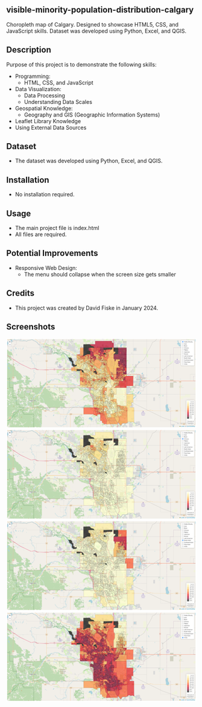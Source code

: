 ## visible-minority-population-distribution-calgary
Choropleth map of Calgary. Designed to showcase HTML5, CSS, and JavaScript skills. Dataset was developed using Python, Excel, and QGIS.

## Description
Purpose of this project is to demonstrate the following skills: 
- Programming:
     - HTML, CSS, and JavaScript
- Data Visualization:
     - Data Processing
     - Understanding Data Scales
- Geospatial Knowledge:
     - Geography and GIS (Geographic Information Systems)
- Leaflet Library Knowledge
- Using External Data Sources


## Dataset
- The dataset was developed using Python, Excel, and QGIS.


## Installation
- No installation required. 


## Usage
- The main project file is index.html
- All files are required. 


## Potential Improvements
- Responsive Web Design:
     - The menu should collapse when the screen size gets smaller


## Credits
- This project was created by David Fiske in January 2024. 


## Screenshots
![All Visible Minorities](https://github.com/DavidFiske/visible-minority-population-distribution-calgary/blob/main/screenshots/1_visible_minority.png?raw=true "All Visible Minorities") <br />
![Chinese](https://github.com/DavidFiske/visible-minority-population-distribution-calgary/blob/main/screenshots/2_chinese.png?raw=true "Chinese") <br />
![South Asian](https://github.com/DavidFiske/visible-minority-population-distribution-calgary/blob/main/screenshots/3_South_asian.png?raw=true "South Asian") <br />
![White](https://github.com/DavidFiske/visible-minority-population-distribution-calgary/blob/main/screenshots/4_white.png?raw=true "White") <br />


